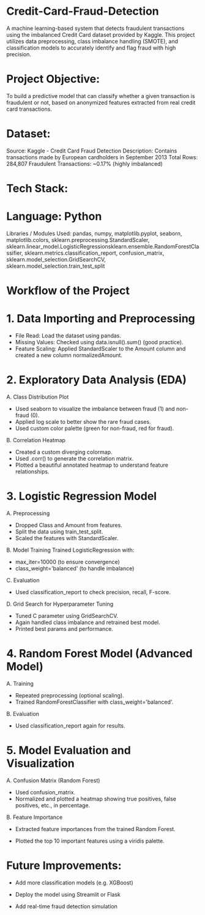 # Credit-Card-Fraud-Detection
A machine learning-based system that detects fraudulent transactions using the imbalanced Credit Card dataset provided by Kaggle. This project utilizes data preprocessing, class imbalance handling (SMOTE), and classification models to accurately identify and flag fraud with high precision.

# Project Objective:
To build a predictive model that can classify whether a given transaction is fraudulent or not, based on anonymized features extracted from real credit card transactions.

# Dataset:
Source: Kaggle - Credit Card Fraud Detection
 Description: Contains transactions made by European cardholders in September 2013
 Total Rows: 284,807
 Fraudulent Transactions: ~0.17% (highly imbalanced)

 # Tech Stack:
# Language: Python
Libraries / Modules Used: pandas, numpy, matplotlib.pyplot, seaborn, matplotlib.colors, sklearn.preprocessing.StandardScaler, sklearn.linear_model.LogisticRegressionsklearn.ensemble.RandomForestClassifier, sklearn.metrics.classification_report, confusion_matrix, sklearn.model_selection.GridSearchCV, sklearn.model_selection.train_test_split

# Workflow of the Project
# 1. Data Importing and Preprocessing
- File Read: Load the dataset using pandas.
- Missing Values: Checked using data.isnull().sum() (good practice).
- Feature Scaling: Applied StandardScaler to the Amount column and created a new column normalizedAmount.


# 2. Exploratory Data Analysis (EDA)
A. Class Distribution Plot
- Used seaborn to visualize the imbalance between fraud (1) and non-fraud (0).
- Applied log scale to better show the rare fraud cases.
- Used custom color palette (green for non-fraud, red for fraud).

B. Correlation Heatmap
- Created a custom diverging colormap.
- Used .corr() to generate the correlation matrix.
- Plotted a beautiful annotated heatmap to understand feature relationships.

# 3. Logistic Regression Model
A. Preprocessing
- Dropped Class and Amount from features.
- Split the data using train_test_split.
- Scaled the features with StandardScaler.

B. Model Training
Trained LogisticRegression with:
- max_iter=10000 (to ensure convergence)
- class_weight='balanced' (to handle imbalance)

C. Evaluation
- Used classification_report to check precision, recall, F-score.

D. Grid Search for Hyperparameter Tuning
- Tuned C parameter using GridSearchCV.
- Again handled class imbalance and retrained best model.
- Printed best params and performance.

# 4. Random Forest Model (Advanced Model)
A. Training
- Repeated preprocessing (optional scaling).
- Trained RandomForestClassifier with class_weight='balanced'.

B. Evaluation
- Used classification_report again for results.

# 5. Model Evaluation and Visualization
A. Confusion Matrix (Random Forest)
- Used confusion_matrix.
- Normalized and plotted a heatmap showing true positives, false positives, etc., in percentage.

B. Feature Importance
- Extracted feature importances from the trained Random Forest.

- Plotted the top 10 important features using a viridis palette.



# Future Improvements:
* Add more classification models (e.g. XGBoost)

* Deploy the model using Streamlit or Flask

* Add real-time fraud detection simulation
